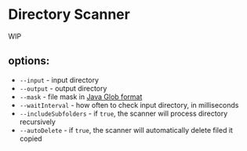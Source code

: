 Directory Scanner
=====
WIP

## options:

- `--input` - input directory
- `--output` - output directory
- `--mask` - file mask in [Java Glob format](https://docs.oracle.com/javase/tutorial/essential/io/fileOps.html#glob)
- `--waitInterval` - how often to check input directory, in milliseconds
- `--includeSubfolders` - if `true`, the scanner will process directory recursively
- `--autoDelete` - if `true`, the scanner will automatically delete filed it copied